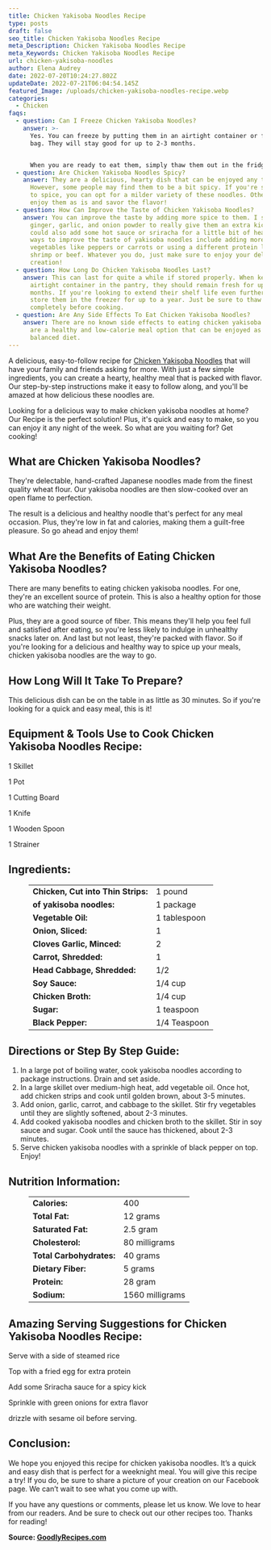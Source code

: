 ```yaml
---
title: Chicken Yakisoba Noodles Recipe
type: posts
draft: false
seo_title: Chicken Yakisoba Noodles Recipe
meta_Description: Chicken Yakisoba Noodles Recipe
meta_Keywords: Chicken Yakisoba Noodles Recipe
url: chicken-yakisoba-noodles
author: Elena Audrey
date: 2022-07-20T10:24:27.802Z
updateDate: 2022-07-21T06:04:54.145Z
featured_Image: /uploads/chicken-yakisoba-noodles-recipe.webp
categories:
  - Chicken
faqs:
  - question: Can I Freeze Chicken Yakisoba Noodles?
    answer: >-
      Yes. You can freeze by putting them in an airtight container or freezer
      bag. They will stay good for up to 2-3 months.


      When you are ready to eat them, simply thaw them out in the fridge overnight or heat them up in the microwave.
  - question: Are Chicken Yakisoba Noodles Spicy?
    answer: They are a delicious, hearty dish that can be enjoyed any time of day.
      However, some people may find them to be a bit spicy. If you're sensitive
      to spice, you can opt for a milder variety of these noodles. Otherwise,
      enjoy them as is and savor the flavor!
  - question: How Can Improve the Taste of Chicken Yakisoba Noodles?
    answer: You can improve the taste by adding more spice to them. I suggest using
      ginger, garlic, and onion powder to really give them an extra kick. You
      could also add some hot sauce or sriracha for a little bit of heat. Other
      ways to improve the taste of yakisoba noodles include adding more
      vegetables like peppers or carrots or using a different protein like
      shrimp or beef. Whatever you do, just make sure to enjoy your delicious
      creation!
  - question: How Long Do Chicken Yakisoba Noodles Last?
    answer: This can last for quite a while if stored properly. When kept in an
      airtight container in the pantry, they should remain fresh for up to six
      months. If you're looking to extend their shelf life even further, you can
      store them in the freezer for up to a year. Just be sure to thaw them
      completely before cooking.
  - question: Are Any Side Effects To Eat Chicken Yakisoba Noodles?
    answer: There are no known side effects to eating chicken yakisoba noodles. They
      are a healthy and low-calorie meal option that can be enjoyed as part of a
      balanced diet.
---
```

A delicious, easy-to-follow recipe for [Chicken Yakisoba Noodles](https://goodlyrecipes.com/chicken-yakisoba-noodles/) that will have your family and friends asking for more. With just a few simple ingredients, you can create a hearty, healthy meal that is packed with flavor. Our step-by-step instructions make it easy to follow along, and you'll be amazed at how delicious these noodles are.

Looking for a delicious way to make chicken yakisoba noodles at home? Our Recipe is the perfect solution! Plus, it's quick and easy to make, so you can enjoy it any night of the week. So what are you waiting for? Get cooking!

## **What are Chicken Yakisoba Noodles?**

They're delectable, hand-crafted Japanese noodles made from the finest quality wheat flour. Our yakisoba noodles are then slow-cooked over an open flame to perfection.

The result is a delicious and healthy noodle that's perfect for any meal occasion. Plus, they're low in fat and calories, making them a guilt-free pleasure. So go ahead and enjoy them!

## **What Are the Benefits of Eating Chicken Yakisoba Noodles?**

There are many benefits to eating chicken yakisoba noodles. For one, they're an excellent source of protein. This is also a healthy option for those who are watching their weight.

Plus, they are a good source of fiber. This means they'll help you feel full and satisfied after eating, so you're less likely to indulge in unhealthy snacks later on. And last but not least, they're packed with flavor. So if you're looking for a delicious and healthy way to spice up your meals, chicken yakisoba noodles are the way to go.

## **How Long Will It Take To Prepare?**

This delicious dish can be on the table in as little as 30 minutes. So if you're looking for a quick and easy meal, this is it!

## **Equipment & Tools Use to Cook Chicken Yakisoba Noodles Recipe:**

1 Skillet

1 Pot

1 Cutting Board

1 Knife

1 Wooden Spoon

1 Strainer

## **Ingredients:**

<figure class="wp-block-table is-style-stripes">
  <table>
    <tbody>
      <tr>
        <td>
          <strong>Chicken, Cut into Thin Strips:</strong>
        </td>
        <td>1 pound</td>
      </tr>
      <tr>
        <td>
          <strong>of yakisoba noodles:</strong>
        </td>
        <td>1 package</td>
      </tr>
      <tr>
        <td>
          <strong>Vegetable Oil:</strong>
        </td>
        <td>1 tablespoon</td>
      </tr>
      <tr>
        <td>
          <strong>Onion, Sliced:</strong>
        </td>
        <td>1</td>
     </tr>
      <tr>
        <td>
          <strong>Cloves Garlic, Minced:</strong>
        </td>
        <td>2</td>
      </tr>
<tr>
        <td>
          <strong>Carrot, Shredded:</strong>
        </td>
        <td>1</td>
      </tr>
<tr>
        <td>
          <strong>Head Cabbage, Shredded:</strong>
        </td>
        <td>1/2 </td>
      </tr>
<tr>
        <td>
          <strong>Soy Sauce:</strong>
        </td>
        <td>1/4 cup</td>
      </tr>
      <tr>
        <td>
          <strong>Chicken Broth:</strong>
        </td>
        <td>1/4 cup </td>
      </tr>
<tr>
        <td>
          <strong>Sugar:</strong>
        </td>
        <td>1 teaspoon</td>
      </tr>
      <tr>
        <td>
          <strong>Black Pepper:</strong>
        </td>
        <td>1/4 Teaspoon</td>
      </tr>
 </tbody>
  </table>
</figure>

## **Directions or Step By Step Guide:**

1. In a large pot of boiling water, cook yakisoba noodles according to package instructions. Drain and set aside.
2. In a large skillet over medium-high heat, add vegetable oil. Once hot, add chicken strips and cook until golden brown, about 3-5 minutes.
3. Add onion, garlic, carrot, and cabbage to the skillet. Stir fry vegetables until they are slightly softened, about 2-3 minutes.
4. Add cooked yakisoba noodles and chicken broth to the skillet. Stir in soy sauce and sugar. Cook until the sauce has thickened, about 2-3 minutes.
5. Serve chicken yakisoba noodles with a sprinkle of black pepper on top. Enjoy!

## **Nutrition Information:**

<figure class="wp-block-table is-style-stripes">
  <table> 
    <tbody>
<tr>
        <td>
          <strong>Calories:</strong>
        </td>
        <td>400</td>
      </tr>
      <tr>
        <td>
          <strong>Total Fat:</strong>
        </td>
        <td>12 grams</td>
      </tr>
      <tr>
        <td>
          <strong>Saturated Fat:</strong>
        </td>
        <td> 2.5 gram</td>
      </tr>
      <tr>
        <td>
          <strong>Cholesterol:</strong>
        </td>
        <td>80 milligrams</td>
      </tr>
<tr>
        <td>
          <strong>Total Carbohydrates:</strong>
        </td>
        <td>40 grams</td>
      </tr>
<tr>
        <td>
          <strong>Dietary Fiber:</strong>
        </td>
        <td>5 grams</td>
     </tr>
<tr>
        <td>
          <strong>Protein:</strong>
        </td>
        <td>28 gram</td>
     </tr>
<tr>
        <td>
          <strong>Sodium:</strong>
        </td>
        <td>1560 milligrams</td>
     </tr>
    </tbody>
  </table>
</figure>

## **Amazing Serving Suggestions for Chicken Yakisoba Noodles Recipe:**

Serve with a side of steamed rice

Top with a fried egg for extra protein

Add some Sriracha sauce for a spicy kick

Sprinkle with green onions for extra flavor

drizzle with sesame oil before serving.

## **Conclusion:**

We hope you enjoyed this recipe for chicken yakisoba noodles. It’s a quick and easy dish that is perfect for a weeknight meal. You will give this recipe a try! If you do, be sure to share a picture of your creation on our Facebook page. We can’t wait to see what you come up with.

If you have any questions or comments, please let us know. We love to hear from our readers. And be sure to check out our other recipes too. Thanks for reading!

**Source: <a href="https://goodlyrecipes.com/" target="_blank" rel="noopener">GoodlyRecipes.com</a>**